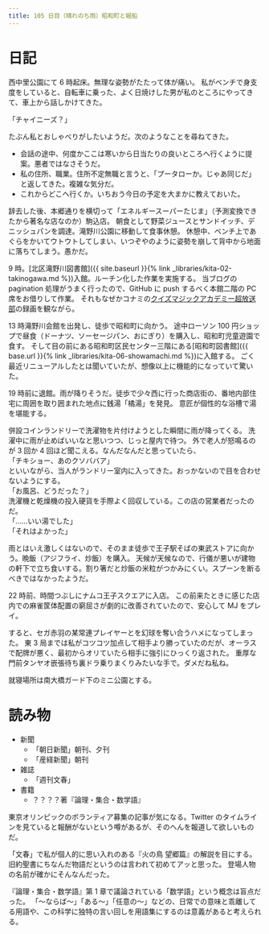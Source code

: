 ```yaml
---
title: 105 日目（晴れのち雨）昭和町と堀船
---
```


# 日記

西中里公園にて 6 時起床。無理な姿勢がたたって体が痛い。
私がベンチで身支度をしていると、自転車に乗った、よく日焼けした男が私のところにやってきて、車上から話しかけてきた。

「チャイニーズ？」

たぶん私とおしゃべりがしたいようだ。次のようなことを尋ねてきた。

* 会話の途中、何度かここは寒いから日当たりの良いところへ行くように提案。悪者ではなさそうだ。
* 私の住所、職業。住所不定無職と言うと、「プータローか。じゃあ同じだ」と返してきた。複雑な気分だ。
* これからどこへ行くか。いちおう今日の予定を大まかに教えておいた。

辞去した後、本郷通りを横切って「エネルギースーパーたじま」（予測変換できたから著名な店なのか）駒込店。
朝食として野菜ジュースとサンドイッチ、デニッシュパンを調達。滝野川公園に移動して食事休憩。
休憩中、ベンチ上であぐらをかいてウトウトしてしまい、いつぞやのように姿勢を崩して背中から地面に落ちてしまう。愚かだ。

9 時。[北区滝野川図書館]({{ site.baseurl }}{% link _libraries/kita-02-takinogawa.md %})入館。ルーチン化した作業を実施する。
当ブログの pagination 処理がうまく行ったので、GitHub に push するべく本館二階の PC 席をお借りして作業。
それもなぜかコナミの[クイズマジックアカデミー超放送部](https://www.youtube.com/watch?v=eHSKS9YynOA)の録画を観ながら。

13 時滝野川会館を出発し、徒歩で昭和町に向かう。
途中ローソン 100 円ショップで昼食（ドーナツ、ソーセージパン、おにぎり）を購入し、昭和町児童遊園で食す。
そして目の前にある昭和町区民センター三階にある[昭和町図書館]({{ base.url }}{% link _libraries/kita-06-showamachi.md %})に入館する。
ごく最近リニューアルしたとは聞いていたが、想像以上に機能的になっていて驚いた。

19 時前に退館。雨が降りそうだ。徒歩で少々西に行った商店街の、番地内部住宅に周囲を取り囲まれた地点に銭湯「橘湯」を発見。
意匠が個性的な浴槽で湯を堪能する。

併設コインランドリーで洗濯物を片付けようとした瞬間に雨が降ってくる。
洗濯中に雨が止めばいいなと思いつつ、じっと屋内で待つ。
外で老人が怒鳴るのが 3 回か 4 回ほど聞こえる。なんだなんだと思っていたら、<br>
「チキショー、あのクソババア」<br>
といいながら、当人がランドリー室内に入ってきた。おっかないので目を合わせないようにする。<br>
「お風呂、どうだった？」<br>
洗濯機と乾燥機の投入硬貨を手際よく回収している。この店の営業者だったのだ。<br>
「……いい湯でした」<br>
「それはよかった」

雨とはいえ激しくはないので、そのまま徒歩で王子駅そばの東武ストアに向かう。晩飯（アジフライ、炒飯）を購入。
天候が天候なので、行儀が悪いが建物の軒下で立ち食いする。割り箸だと炒飯の米粒がつかみにくい。スプーンを断るべきではなかったようだ。

22 時前、時間つぶしにナムコ王子スクエアに入店。
この前来たときに感じた店内での麻雀筐体配置の窮屈さが劇的に改善されていたので、安心して MJ をプレイ。

すると、セガ赤羽の某常連プレイヤーとを幻球を奪い合うハメになってしまった。
東 3 局までは私がコツコツ加点して相手より勝っていたのだが、オーラスで配牌が悪く、最初からオリていたら相手に強引にひっくり返された。
重厚な門前タンヤオ嵌張待ち裏ドラ乗りまくりみたいな手で。ダメだね私ね。

就寝場所は南大橋ガード下のミニ公園とする。

# 読み物

* 新聞
  * 「朝日新聞」朝刊、夕刊
  * 「産経新聞」朝刊
* 雑誌
  * 「週刊文春」
* 書籍
  * ？？？？著『論理・集合・数学語』

東京オリンピックのボランティア募集の記事が気になる。Twitter のタイムラインを見ていると報酬がないという噂があるが、そのへんを報道して欲しいものだ。

「文春」で私が個人的に思い入れのある『火の鳥 望郷篇』の解説を目にする。
旧約聖書にちなんだ物語だというのは言われて初めてアッと思った。
登場人物の名前が確かにそんなんだった。

『論理・集合・数学語』第 1 章で議論されている「数学語」という概念は盲点だった。
「～ならば～」「ある～」「任意の～」などの、日常での意味と乖離してる用語や、この科学に独特の言い回しを用語集にするのは意義があると考えられる。
